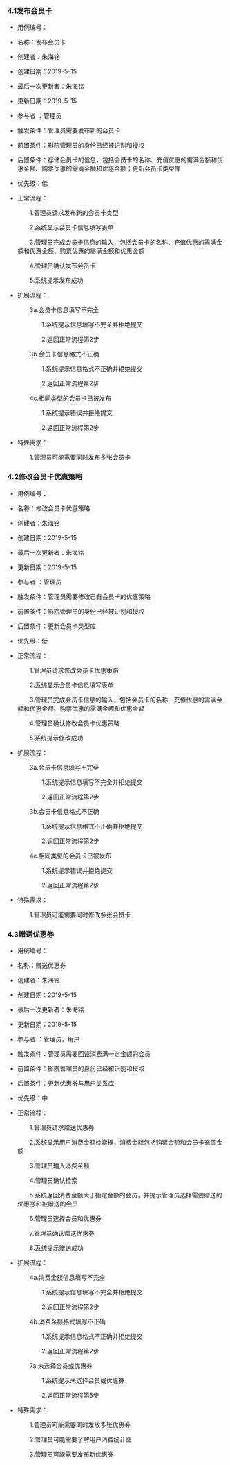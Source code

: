 ### 4.1发布会员卡

* 用例编号： 

* 名称：发布会员卡

* 创建者：朱海铭

* 创建日期：2019-5-15

* 最后一次更新者：朱海铭

* 更新日期：2019-5-15

* 参与者 ：管理员

* 触发条件：管理员需要发布新的会员卡

* 前置条件：影院管理员的身份已经被识别和授权

* 后置条件：存储会员卡的信息，包括会员卡的名称、充值优惠的需满金额和优惠金额、购票优惠的需满金额和优惠金额；更新会员卡类型库

* 优先级：低

* 正常流程：

  &ensp;&ensp;&ensp;&ensp;1.管理员请求发布新的会员卡类型

  &ensp;&ensp;&ensp;&ensp;2.系统显示会员卡信息填写表单

  &ensp;&ensp;&ensp;&ensp;3.管理员完成会员卡信息的输入，包括会员卡的名称、充值优惠的需满金额和优惠金额、购票优惠的需满金额和优惠金额

  &ensp;&ensp;&ensp;&ensp;4.管理员确认发布会员卡

  &ensp;&ensp;&ensp;&ensp;5.系统提示发布成功

* 扩展流程：

  &ensp;&ensp;&ensp;&ensp;3a.会员卡信息填写不完全

  &ensp;&ensp;&ensp;&ensp;&ensp;&ensp;&ensp;&ensp;1.系统提示信息填写不完全并拒绝提交

  &ensp;&ensp;&ensp;&ensp;&ensp;&ensp;&ensp;&ensp;2.返回正常流程第2步

  &ensp;&ensp;&ensp;&ensp;3b.会员卡信息格式不正确

  &ensp;&ensp;&ensp;&ensp;&ensp;&ensp;&ensp;&ensp;1.系统提示信息格式不正确并拒绝提交

  &ensp;&ensp;&ensp;&ensp;&ensp;&ensp;&ensp;&ensp;2.返回正常流程第2步

  &ensp;&ensp;&ensp;&ensp;4c.相同类型的会员卡已被发布

  &ensp;&ensp;&ensp;&ensp;&ensp;&ensp;&ensp;&ensp;1.系统提示错误并拒绝提交

  &ensp;&ensp;&ensp;&ensp;&ensp;&ensp;&ensp;&ensp;2.返回正常流程第2步

* 特殊需求：

  &ensp;&ensp;&ensp;&ensp;1.管理员可能需要同时发布多张会员卡

### 4.2修改会员卡优惠策略

* 用例编号： 

* 名称：修改会员卡优惠策略

* 创建者：朱海铭

* 创建日期：2019-5-15

* 最后一次更新者：朱海铭

* 更新日期：2019-5-15

* 参与者 ：管理员

* 触发条件：管理员需要修改已有会员卡的优惠策略

* 前置条件：影院管理员的身份已经被识别和授权

* 后置条件：更新会员卡类型库

* 优先级：低

* 正常流程：

  &ensp;&ensp;&ensp;&ensp;1.管理员请求修改会员卡优惠策略

  &ensp;&ensp;&ensp;&ensp;2.系统显示会员卡信息填写表单

  &ensp;&ensp;&ensp;&ensp;3.管理员完成会员卡信息的输入，包括会员卡的名称、充值优惠的需满金额和优惠金额、购票优惠的需满金额和优惠金额

  &ensp;&ensp;&ensp;&ensp;4.管理员确认修改会员卡优惠策略

  &ensp;&ensp;&ensp;&ensp;5.系统提示修改成功

* 扩展流程：

  &ensp;&ensp;&ensp;&ensp;3a.会员卡信息填写不完全

  &ensp;&ensp;&ensp;&ensp;&ensp;&ensp;&ensp;&ensp;1.系统提示信息填写不完全并拒绝提交

  &ensp;&ensp;&ensp;&ensp;&ensp;&ensp;&ensp;&ensp;2.返回正常流程第2步

  &ensp;&ensp;&ensp;&ensp;3b.会员卡信息格式不正确

  &ensp;&ensp;&ensp;&ensp;&ensp;&ensp;&ensp;&ensp;1.系统提示信息格式不正确并拒绝提交

  &ensp;&ensp;&ensp;&ensp;&ensp;&ensp;&ensp;&ensp;2.返回正常流程第2步

  &ensp;&ensp;&ensp;&ensp;4c.相同类型的会员卡已被发布

  &ensp;&ensp;&ensp;&ensp;&ensp;&ensp;&ensp;&ensp;1.系统提示错误并拒绝提交

  &ensp;&ensp;&ensp;&ensp;&ensp;&ensp;&ensp;&ensp;2.返回正常流程第2步

* 特殊需求：

  &ensp;&ensp;&ensp;&ensp;1.管理员可能需要同时修改多张会员卡

### 4.3赠送优惠券

* 用例编号： 

* 名称：赠送优惠券

* 创建者：朱海铭

* 创建日期：2019-5-15

* 最后一次更新者：朱海铭

* 更新日期：2019-5-15

* 参与者 ：管理员，用户

* 触发条件：管理员需要回馈消费满一定金额的会员

* 前置条件：影院管理员的身份已经被识别和授权

* 后置条件：更新优惠券与用户关系库

* 优先级：中

* 正常流程：

  &ensp;&ensp;&ensp;&ensp;1.管理员请求赠送优惠券

  &ensp;&ensp;&ensp;&ensp;2.系统显示用户消费金额检索框，消费金额包括购票金额和会员卡充值金额

  &ensp;&ensp;&ensp;&ensp;3.管理员输入消费金额

  &ensp;&ensp;&ensp;&ensp;4.管理员确认检索

  &ensp;&ensp;&ensp;&ensp;5.系统返回消费金额大于指定金额的会员，并提示管理员选择需要赠送的优惠券和被赠送的会员

  &ensp;&ensp;&ensp;&ensp;6.管理员选择会员和优惠券

  &ensp;&ensp;&ensp;&ensp;7.管理员确认赠送优惠券

  &ensp;&ensp;&ensp;&ensp;8.系统提示赠送成功

* 扩展流程：

  &ensp;&ensp;&ensp;&ensp;4a.消费金额信息填写不完全

  &ensp;&ensp;&ensp;&ensp;&ensp;&ensp;&ensp;&ensp;1.系统提示信息填写不完全并拒绝提交

  &ensp;&ensp;&ensp;&ensp;&ensp;&ensp;&ensp;&ensp;2.返回正常流程第2步

  &ensp;&ensp;&ensp;&ensp;4b.消费金额格式填写不正确

  &ensp;&ensp;&ensp;&ensp;&ensp;&ensp;&ensp;&ensp;1.系统提示信息格式不正确并拒绝提交

  &ensp;&ensp;&ensp;&ensp;&ensp;&ensp;&ensp;&ensp;2.返回正常流程第2步

  &ensp;&ensp;&ensp;&ensp;7a.未选择会员或优惠券

  &ensp;&ensp;&ensp;&ensp;&ensp;&ensp;&ensp;&ensp;1.系统提示未选择会员或优惠券

  &ensp;&ensp;&ensp;&ensp;&ensp;&ensp;&ensp;&ensp;2.返回正常流程第5步

* 特殊需求：

  &ensp;&ensp;&ensp;&ensp;1.管理员可能需要同时发放多张优惠券

  &ensp;&ensp;&ensp;&ensp;2.管理员可能需要了解用户消费统计图

  &ensp;&ensp;&ensp;&ensp;3.管理员可能需要发布新优惠券